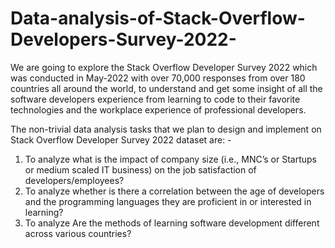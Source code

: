 # Data-analysis-of-Stack-Overflow-Developers-Survey-2022-

We are going to explore the Stack Overflow Developer Survey 2022 which was conducted in May-2022 with over 70,000 responses from over 180 countries all around the world, to understand and get some insight of all the software developers experience from learning to code to their favorite technologies and the workplace experience of professional developers.

The non-trivial data analysis tasks that we plan to design and implement on Stack Overflow Developer Survey 2022 dataset are: -

1. To analyze what is the impact of company size (i.e., MNC’s or Startups or medium scaled IT business) on the job satisfaction of developers/employees?
2. To analyze whether is there a correlation between the age of developers and the programming languages they are proficient in or interested in learning?
3. To analyze Are the methods of learning software development different across various countries?
